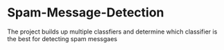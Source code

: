 # Spam-Message-Detection
The project builds up multiple classfiers and determine which classifier is the best for detecting spam messgaes
